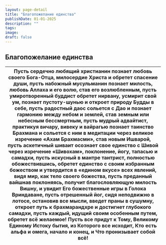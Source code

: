 ```yaml
---
layout: page-detail
title: "Благопожелание единства"
publishDate: 01-01-2025
description: ""
tags:
image:
draft: false
---
```


## Благопожелание единства
| Пусть сердечно любящий христианин  познает любовь своего Бога-Отца,  милосердие Христа и обретет спасение души, пусть набожный мусульманин  познает милость, любовь Аллаха  и его волю, став его возлюбленным, пусть умиротворенный буддист  обретет нирвану, усмирит свой ум,  познает пустоту-шунью  и откроет природу Будды в себе, пусть радостный даос сольется с Дао  и познает гармонию между небом и землей,  став земным или небесным бессмертным, пусть мудрый адвайтист,  практикуя вичару, вивеку и вайрагью  познает таинство Брахмана и сольется с ним в медитации  через великое изречение  «Ахам Брахмасми», став новым Ишварой, пусть аскетичный шиваит  осознает свое единство с Шивой  через изречение «Шивохам»,  поклонение, йогу, тапасью и самадхи, пусть искусный в мантре тантрист,  полностью обожествившись,  обретет единство с своим избранным божеством и утвердится в «едином вкусе» всех явлений,  видя мир, как тело своего божества, пусть преданный вайшнав поклоняясь,  получит благословляющую милость Вишну,  и увидит Его божественные игры в Голока Вриндаване, пусть отрешенный йог,  сидя неподвижно в лотосе,  остановив все мысли,  введет праны в сушумну, откроет путь к брахмарандхре  и достигнет глубокого самадхи, пусть каждый,  идущий своим особенным путем,  обретет всё желаемое! Пусть все придут к Тому,  Великому Единому Истоку бытия,  из Которого все исходит, Кто есть альфа и омега,  начало и конец,  и Что пронизывает собой всё! |
| -------------------------------------------------------------------------------------------------------------------------------------------------------------------------------------------------------------------------------------------------------------------------------------------------------------------------------------------------------------------------------------------------------------------------------------------------------------------------------------------------------------------------------------------------------------------------------------------------------------------------------------------------------------------------------------------------------------------------------------------------------------------------------------------------------------------------------------------------------------------------------------------------------------------------------------------------------------------------------------------------------------------------------------------------------------------------------------------------------------------------------------------------------------------------------------------------------------------------------------------------------------------------------------------------------------------------------------------------------------------------------------------------------------------------------------------------------------------------------------------------- |
  
  
